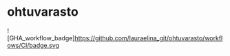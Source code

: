 # ohtuvarasto

![GHA_workflow_badge]https://github.com/lauraelina_git/ohtuvarasto/workflows/CI/badge.svg
